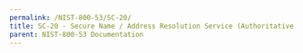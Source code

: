 ```yaml
---
permalink: /NIST-800-53/SC-20/
title: SC-20 - Secure Name / Address Resolution Service (Authoritative Source)
parent: NIST-800-53 Documentation
---
```

